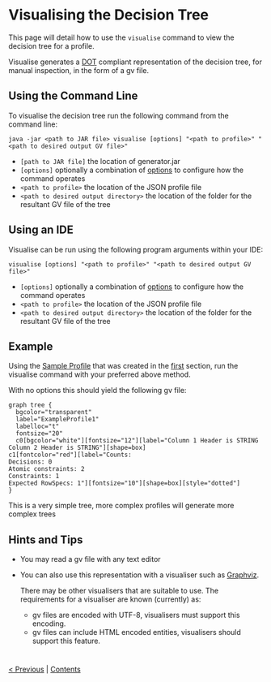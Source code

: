 # Visualising the Decision Tree

This page will detail how to use the `visualise` command to view the decision tree for a profile.

Visualise generates a <a href=https://en.wikipedia.org/wiki/DOT_(graph_description_language)>DOT</a> compliant representation of the decision tree, 
for manual inspection, in the form of a gv file.

## Using the Command Line


To visualise the decision tree run the following command from the command line:

`java -jar <path to JAR file> visualise [options] "<path to profile>" "<path to desired output GV file>"`

* `[path to JAR file]` the location of generator.jar
* `[options]` optionally a combination of [options](../Options/VisualiseOptions.md) to configure how the command operates
* `<path to profile>` the location of the JSON profile file
* `<path to desired output directory>` the location of the folder for the resultant GV file of the tree


## Using an IDE 

Visualise can be run using the following program arguments within your IDE:

`visualise [options] "<path to profile>" "<path to desired output GV file>"`

* `[options]` optionally a combination of [options](../Options/VisualiseOptions.md) to configure how the command operates
* `<path to profile>` the location of the JSON profile file
* `<path to desired output directory>` the location of the folder for the resultant GV file of the tree



## Example

Using the [Sample Profile](./ExampleProfile1.json) that was created in the [first](./CreatingAProfile.md) section, run the visualise command
with your preferred above method. 

With no options this should yield the following gv file:

```
graph tree {
  bgcolor="transparent"
  label="ExampleProfile1"
  labelloc="t"
  fontsize="20"
  c0[bgcolor="white"][fontsize="12"][label="Column 1 Header is STRING
Column 2 Header is STRING"][shape=box]
c1[fontcolor="red"][label="Counts:
Decisions: 0
Atomic constraints: 2
Constraints: 1
Expected RowSpecs: 1"][fontsize="10"][shape=box][style="dotted"]
}
```

This is a very simple tree, more complex profiles will generate more complex trees

## Hints and Tips

* You may read a gv file with any text editor
* You can also use this representation with a visualiser such as [Graphviz](https://www.graphviz.org/).

    There may be other visualisers that are suitable to use. The requirements for a visualiser are known (currently) as:
    - gv files are encoded with UTF-8, visualisers must support this encoding.
    - gv files can include HTML encoded entities, visualisers should support this feature.

#
[< Previous](GenerateTestCases.md) | [Contents](StepByStepInstructions.md)

